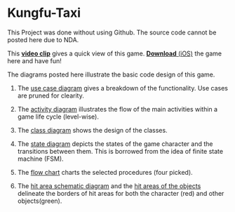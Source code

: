 # Kungfu-Taxi
This Project was done without using Github. The source code cannot be posted here due to NDA.

This [**video clip**](https://www.youtube.com/watch?v=leAqjmC4-qs) gives a quick view of this game. [**Download** (iOS)](https://itunes.apple.com/us/app/kungfutaxi/id522037051?mt=8) the game here and have fun!

The diagrams posted here illustrate the basic code design of this game.

1. The [use case diagram](../master/Diagrams/Use%20Case%20Diagram.pdf) gives a breakdown of the functionality. Use cases are pruned for clearity.

2. The [activity diagram](../master/Diagrams/Activity%20Diagram.pdf) illustrates the flow of the main activities within a game life cycle (level-wise).

3. The [class diagram](../master/Diagrams/Class%20Diagram.pdf) shows the design of the classes.

4. The [state diagram](../master/Diagrams/State%20Diagram.pdf) depicts the states of the game character and the transitions between them. This is borrowed from the idea of finite state machine (FSM).

5. The [flow chart](../master/Diagrams/Flow%20Chart.pdf) charts the selected procedures (four picked). 

6. The [hit area schematic diagram](../master/Diagrams/Hit%20Area%20Schematic%20Diagram.pdf) and the [hit areas of the objects](../master/Diagrams/Hit%20Areas%20of%20the%20objects.pdf) delineate the borders of hit areas for both the character (red) and other objects(green).

